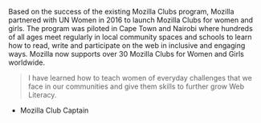 Based on the success of the existing Mozilla Clubs program, Mozilla partnered with UN Women in 2016 to launch Mozilla Clubs for women and girls. The program was piloted in Cape Town and Nairobi where hundreds of all ages meet regularly in local community spaces and schools to learn how to read, write and participate on the web in inclusive and engaging ways. Mozilla now supports over 30 Mozilla Clubs for Women and Girls worldwide.

> I have learned how to teach women of everyday challenges that we face in our communities and give them skills to further grow Web Literacy.

- Mozilla Club Captain
